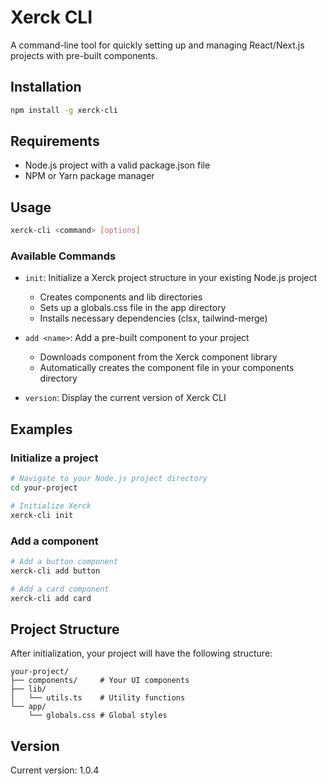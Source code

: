 # Xerck CLI

A command-line tool for quickly setting up and managing React/Next.js projects with pre-built components.

## Installation

```bash
npm install -g xerck-cli
```

## Requirements

- Node.js project with a valid package.json file
- NPM or Yarn package manager

## Usage

```bash
xerck-cli <command> [options]
```

### Available Commands

- `init`: Initialize a Xerck project structure in your existing Node.js project

  - Creates components and lib directories
  - Sets up a globals.css file in the app directory
  - Installs necessary dependencies (clsx, tailwind-merge)
- `add <name>`: Add a pre-built component to your project

  - Downloads component from the Xerck component library
  - Automatically creates the component file in your components directory
- `version`: Display the current version of Xerck CLI

## Examples

### Initialize a project

```bash
# Navigate to your Node.js project directory
cd your-project

# Initialize Xerck
xerck-cli init
```

### Add a component

```bash
# Add a button component
xerck-cli add button

# Add a card component
xerck-cli add card
```

## Project Structure

After initialization, your project will have the following structure:

```
your-project/
├── components/     # Your UI components
├── lib/
│   └── utils.ts    # Utility functions
└── app/
    └── globals.css # Global styles
```

## Version

Current version: 1.0.4
